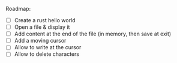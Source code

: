 Roadmap:

- [ ] Create a rust hello world
- [ ] Open a file & display it
- [ ] Add content at the end of the file (in memory, then save at exit)
- [ ] Add a moving cursor
- [ ] Allow to write at the cursor
- [ ] Allow to delete characters
